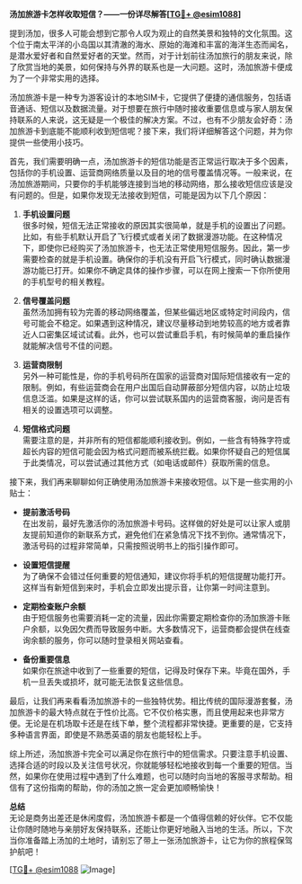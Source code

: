 **汤加旅游卡怎样收取短信？——一份详尽解答[[TG💪+ @esim1088](https://t.me/s/esim1088)]**

提到汤加，很多人可能会想到它那令人叹为观止的自然美景和独特的文化氛围。这个位于南太平洋的小岛国以其清澈的海水、原始的海滩和丰富的海洋生态而闻名，是潜水爱好者和自然爱好者的天堂。然而，对于计划前往汤加旅行的朋友来说，除了欣赏当地的美景，如何保持与外界的联系也是一大问题。这时，汤加旅游卡便成为了一个非常实用的选择。

汤加旅游卡是一种专为游客设计的本地SIM卡，它提供了便捷的通信服务，包括语音通话、短信以及数据流量。对于想要在旅行中随时接收重要信息或与家人朋友保持联系的人来说，这无疑是一个极佳的解决方案。不过，也有不少朋友会好奇：汤加旅游卡到底能不能顺利收到短信呢？接下来，我们将详细解答这个问题，并为你提供一些使用小技巧。

首先，我们需要明确一点，汤加旅游卡的短信功能是否正常运行取决于多个因素，包括你的手机设置、运营商网络质量以及目的地的信号覆盖情况等。一般来说，在汤加旅游期间，只要你的手机能够连接到当地的移动网络，那么接收短信应该是没有问题的。但是，如果你发现无法接收到短信，可能是因为以下几个原因：

1. **手机设置问题**  
   很多时候，短信无法正常接收的原因其实很简单，就是手机的设置出了问题。比如，有些手机默认开启了飞行模式或者关闭了数据漫游功能。在这种情况下，即使你已经购买了汤加旅游卡，也无法正常使用短信服务。因此，第一步需要检查的就是手机设置。确保你的手机没有开启飞行模式，同时确认数据漫游功能已打开。如果你不确定具体的操作步骤，可以在网上搜索一下你所使用的手机型号的相关教程。

2. **信号覆盖问题**  
   虽然汤加拥有较为完善的移动网络覆盖，但某些偏远地区或特定时间段内，信号可能会不稳定。如果遇到这种情况，建议尽量移动到地势较高的地方或者靠近人口密集区域试试看。此外，也可以尝试重启手机，有时候简单的重启操作就能解决信号不佳的问题。

3. **运营商限制**  
   另外一种可能性是，你的手机号码所在国家的运营商对国际短信接收有一定的限制。例如，有些运营商会在用户出国后自动屏蔽部分短信内容，以防止垃圾信息泛滥。如果是这样的话，你可以尝试联系国内的运营商客服，询问是否有相关的设置选项可以调整。

4. **短信格式问题**  
   需要注意的是，并非所有的短信都能顺利接收到。例如，一些含有特殊字符或超长内容的短信可能会因为格式问题而被系统拦截。如果你怀疑自己的短信属于此类情况，可以尝试通过其他方式（如电话或邮件）获取所需的信息。

接下来，我们再来聊聊如何正确使用汤加旅游卡来接收短信。以下是一些实用的小贴士：

- **提前激活号码**  
  在出发前，最好先激活你的汤加旅游卡号码。这样做的好处是可以让家人或朋友提前知道你的新联系方式，避免他们在紧急情况下找不到你。通常情况下，激活号码的过程非常简单，只需按照说明书上的指引操作即可。

- **设置短信提醒**  
  为了确保不会错过任何重要的短信通知，建议你将手机的短信提醒功能打开。这样当有新短信到来时，手机会立即发出提示音，让你第一时间注意到。

- **定期检查账户余额**  
  由于短信服务也需要消耗一定的流量，因此你需要定期检查你的汤加旅游卡账户余额，以免因欠费而导致服务中断。大多数情况下，运营商都会提供在线查询余额的服务，你可以随时登录相关网站查看。

- **备份重要信息**  
  如果你在旅途中收到了一些重要的短信，记得及时保存下来。毕竟在国外，手机一旦丢失或损坏，就可能无法恢复这些信息。

最后，让我们再来看看汤加旅游卡的一些独特优势。相比传统的国际漫游套餐，汤加旅游卡的最大特点就在于性价比高。它不仅价格实惠，而且使用起来也非常方便。无论是在机场取卡还是在线下单，整个流程都非常快捷。更重要的是，它支持多种语言界面，即使是不熟悉英语的朋友也能轻松上手。

综上所述，汤加旅游卡完全可以满足你在旅行中的短信需求。只要注意手机设置、选择合适的时段以及关注信号状况，你就能够轻松地接收到每一个重要的短信。当然，如果你在使用过程中遇到了什么难题，也可以随时向当地的客服寻求帮助。相信有了这份指南的帮助，你的汤加之旅一定会更加顺畅愉快！

**总结**  
无论是商务出差还是休闲度假，汤加旅游卡都是一个值得信赖的好伙伴。它不仅能让你随时随地与亲朋好友保持联系，还能让你更好地融入当地的生活。所以，下次当你准备踏上汤加的土地时，请别忘了带上一张汤加旅游卡，让它为你的旅程保驾护航吧！

[[TG💪+ @esim1088](https://t.me/s/esim1088) ![Image](https://i.postimg.cc/4NQfJmqS/Snipaste-2025-05-13-00-14-12.png)]